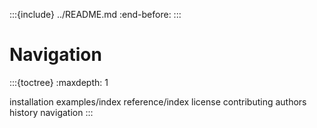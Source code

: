 :::{include} ../README.md
:end-before: <!-- end-docs -->
:::

# Navigation

:::{toctree}
:maxdepth: 1

installation
examples/index
reference/index
license
contributing
authors
history
navigation
:::
